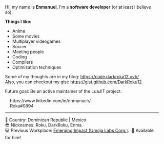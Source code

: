 Hi, my name is __Enmanuel__, I'm a __software developer__ (or at least I believe so).

**Things I like:**
- Anime
- Some movies
- Multiplayer videogames
- Soccer
- Meeting people
- Coding
- Compilers
- Optimization techniques

Some of my thoughts are in my blog: https://code.darkroku12.ovh/ <br>
Also, you can checkout my gist: https://gist.github.com/DarkRoku12

Future goal: Be an active maintainer of the LuaJIT project.

<span>
  <img src="https://upload.wikimedia.org/wikipedia/commons/thumb/f/f8/LinkedIn_icon_circle.svg/2048px-LinkedIn_icon_circle.svg.png" width="12" height="12" /> https://www.linkedin.com/in/enmanuelr/
</span>

<div></div>

<span>
  <img src="https://discord-avatar-maker.app/_nuxt/img/discord-avatar-maker-logo.12acf34.gif" width="12" height="12" /> Roku#0894
</span>

<hr>

:palm_tree: Country: Dominican Republic | Mexico <br>
:sunglasses: Nicknames: Roku, DarkRoku, Enma. <br>
:computer: Previous Workplace: [Emerging Impact (Umoja Labs Corp.)](https://umoja.xyz).
::bell: Available for hire!
